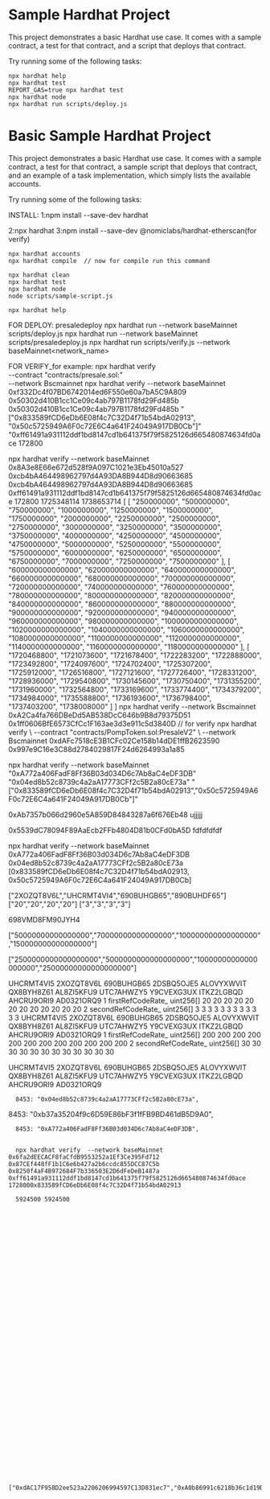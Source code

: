 # Sample Hardhat Project

This project demonstrates a basic Hardhat use case. It comes with a sample contract, a test for that contract, and a script that deploys that contract.

Try running some of the following tasks:

```shell
npx hardhat help
npx hardhat test
REPORT_GAS=true npx hardhat test
npx hardhat node
npx hardhat run scripts/deploy.js
```
# Basic Sample Hardhat Project

This project demonstrates a basic Hardhat use case. It comes with a sample contract, a test for that contract, a sample script that deploys that contract, and an example of a task implementation, which simply lists the available accounts.

Try running some of the following tasks:


INSTALL:
1:npm install --save-dev hardhat   

2:npx hardhat
3:npm install --save-dev @nomiclabs/hardhat-etherscan(for verify)


```shell
npx hardhat accounts
npx hardhat compile  // now for compile run this command

npx hardhat clean
npx hardhat test
npx hardhat node
node scripts/sample-script.js 

npx hardhat help
```
FOR DEPLOY:
presaledeploy
npx hardhat run --network baseMainnet scripts/deploy.js 
npx hardhat run --network baseMainnet scripts/presaledeploy.js 
npx hardhat run scripts/verify.js --network  baseMainnet<network_name>

FOR VERIFY_for example:
 npx hardhat verify \
--contract "contracts/presale.sol:" \
--network Bscmainnet 
   npx hardhat verify  --network baseMainnet  0xf332Dc4f07BD6742014ed6F550e60a7bA5C9A809 0x50302d410B1cc1Ce09c4ab797B1178fd29Fd485b 0x50302d410B1cc1Ce09c4ab797B1178fd29Fd485b "[\"0x833589fCD6eDb6E08f4c7C32D4f71b54bdA02913\", \"0x50c5725949A6F0c72E6C4a641F24049A917DB0Cb\"]"
"0xff61491a931112ddf1bd8147cd1b641375f79f5825126d665480874634fd0ace 172800

 npx hardhat verify  --network baseMainnet 0x8A3e8E66e672d528f9A097C1021e3Eb45010a527  0xcb4bA464498962797d4A93DA8B944D8d90663685  0xcb4bA464498962797d4A93DA8B944D8d90663685 0xff61491a931112ddf1bd8147cd1b641375f79f5825126d665480874634fd0ace 172800 1725348114 1738653714 [       [         "250000000",         "500000000",         "750000000",         "1000000000",         "1250000000",         "1500000000",         "1750000000",         "2000000000",         "2250000000",         "2500000000",         "2750000000",         "3000000000",         "3250000000",         "3500000000",         "3750000000",         "4000000000",         "4250000000",         "4500000000",         "4750000000",         "5000000000",         "5250000000",         "5500000000",         "5750000000",         "6000000000",         "6250000000",         "6500000000",         "6750000000",         "7000000000",         "7250000000",         "7500000000"       ],       [         "600000000000000",         "620000000000000",         "640000000000000",         "660000000000000",         "680000000000000",         "700000000000000",         "720000000000000",         "740000000000000",         "760000000000000",         "780000000000000",         "800000000000000",         "820000000000000",         "840000000000000",         "860000000000000",         "880000000000000",         "900000000000000",         "920000000000000",         "940000000000000",         "960000000000000",         "980000000000000",         "1000000000000000",         "1020000000000000",         "1040000000000000",         "1060000000000000",         "1080000000000000",         "1100000000000000",         "1120000000000000",         "1140000000000000",         "1160000000000000",         "1180000000000000"       ],       [         "1720468800",         "1721073600",         "1721678400",         "1722283200",         "1722888000",         "1723492800",         "1724097600",         "1724702400",         "1725307200",         "1725912000",         "1726516800",         "1727121600",         "1727726400",         "1728331200",         "1728936000",         "1729540800",         "1730145600",         "1730750400",         "1731355200",         "1731960000",         "1732564800",         "1733169600",         "1733774400",         "1734379200",         "1734984000",         "1735588800",         "1736193600",         "1736798400",         "1737403200",         "1738008000"       ]     ]
 npx hardhat verify  --network Bscmainnet 0xA2Ca4fa766DBeDd5AB538DcC646b9B8d79375D51   0x1ff0606BfE6573CfCc1F163ae3d3e911c5d3840D
 // for verify
   npx hardhat verify \ --contract "contracts/PompToken.sol:PresaleV2" \ --network Bscmainnet   0xdAFc7518cE3B1CFc02Ce158b14dDE1ffB2623590  0x997e9C16e3C88d2784029817F24d6264993a1a85 


npx hardhat verify --network baseMainnet "0xA772a406FadF8Ff36B03d034D6c7Ab8aC4eDF3DB" "0x04ed8b52c8739c4a2aA17773CFf2c5B2a80cE73a" "[\"0x833589fCD6eDb6E08f4c7C32D4f71b54bdA02913\",\"0x50c5725949A6F0c72E6C4a641F24049A917DB0Cb\"]"






0xAb7357b066d2960e5A859D84843287a6f676Eb48   ujjjjj

0x5539dC78094F89AaEcb2FFb4804D81b0CFd0bA5D  fdfdfdfdf

npx hardhat verify --network baseMainnet 0xA772a406FadF8Ff36B03d034D6c7Ab8aC4eDF3DB 0x04ed8b52c8739c4a2aA17773CFf2c5B2a80cE73a [0x833589fCD6eDb6E08f4c7C32D4f71b54bdA02913, 0x50c5725949A6F0c72E6C4a641F24049A917DB0Cb]




["2XOZQT8V6L","UHCRMT4VI4","690BUHGB65","890BUHDF65"]
["20","20","20","20"]
["3","3","3","3"]


698VMD8FM90JYH4








["50000000000000000","70000000000000000","100000000000000000","150000000000000000"]

["2500000000000000000","5000000000000000000","10000000000000000000","25000000000000000000"]



UHCRMT4VI5
2XOZQT8V6L
690BUHGB65
2DSBQ5OJE5
ALOVYXWVIT
QX8BYH8Z61
AL8ZI5KFU9
UTC7AHWZY5
Y9CVEXG3UX
ITKZ2LGBQD
AHCRU9ORI9
AD0321ORQ9
1	firstRefCodeRate_	uint256[]	20
20
20
20
20
20
20
20
20
20
20
20
2	secondRefCodeRate_	uint256[]	3
3
3
3
3
3
3
3
3
3
3
3	UHCRMT4VI5
2XOZQT8V6L
690BUHGB65
2DSBQ5OJE5
ALOVYXWVIT
QX8BYH8Z61
AL8ZI5KFU9
UTC7AHWZY5
Y9CVEXG3UX
ITKZ2LGBQD
AHCRU9ORI9
AD0321ORQ9
1	firstRefCodeRate_	uint256[]	200
200
200
200
200
200
200
200
200
200
200
200
2	secondRefCodeRate_	uint256[]	30
30
30
30
30
30
30
30
30
30
30
30
 
UHCRMT4VI5
2XOZQT8V6L
690BUHGB65
2DSBQ5OJE5
ALOVYXWVIT
QX8BYH8Z61
AL8ZI5KFU9
UTC7AHWZY5
Y9CVEXG3UX
ITKZ2LGBQD
AHCRU9ORI9
AD0321ORQ9




      8453: "0x04ed8b52c8739c4a2aA17773CFf2c5B2a80cE73a",




   8453: "0xb37a35204f9c6D59E86bF3f1fFB9BD461dB5D9A0",


      8453: "0xA772a406FadF8Ff36B03d034D6c7Ab8aC4eDF3DB",


      npx hardhat verify  --network baseMainnet 0x6fa2dEECACF8faCfdB9553252a1Ef3Ce395Fd712  0x87CEf448fF1b1C6e6b427a2b6ccdc855DCC87C5b  0x8250f4aF4B972684F7b336503E2D6dFeDeB1487a 0xff61491a931112ddf1bd8147cd1b641375f79f5825126d665480874634fd0ace 1728000x833589fCD6eDb6E08f4c7C32D4f71b54bdA02913

      5924500 5924500







































      ["0xdAC17F958D2ee523a2206206994597C13D831ec7","0xA0b86991c6218b36c1d19D4a2e9Eb0cE3606eB48","0x6B175474E89094C44Da98b954EedeAC495271d0F"]